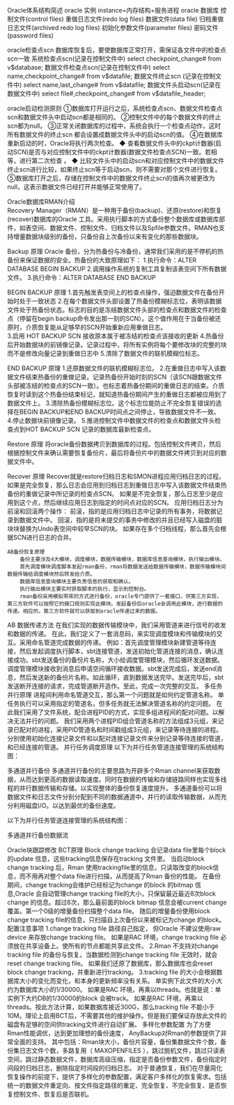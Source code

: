 

Oracle体系结构简述
oracle 实例
instance=内存结构+服务进程
oracle 数据库
控制文件(control files)
重做日志文件(redo log files)
数据文件(data file)
归档重做日志文件(archived redo log files)
初始化参数文件(parameter files)
密码文件(password files)

oracle检查点scn
数据库恢复后，要使数据库正常打开，需保证各文件中的检查点scn一致
系统检查点scn(记录在控制文件中)
select checkpoint_change# from v$database;
数据文件检查点scn(记录在控制文件中)
select name,checkpoint_change# from v$datafile;
数据文件终止scn (记录在控制文件中)
select name,last_change# from v$datafile;
数据文件头启动scn(记录在数据文件中)
select file#,checkpoint_change# from v$datafile_header;

oracle启动检测原则
①数据库打开运行之后，系统检查点scn、数据文件检查点scn和数据文件头中启动scn都是相同的。
②控制文件中的每个数据文件的终止scn都为null。
③正常关闭数据库的过程中，系统会执行一个检查点动作，这时所有数据文件的终止scn 都会设置成数据文件头中的启动scn的值。
④在数据库重新启动的时，Oracle将执行两次检查。
    ◆ 查看数据文件头中的ckpt计数器(启动SCN)是否与对应控制文件中的ckpt计数器(数据文件检查点SCN)一致。若相等，进行第二次检查  。
    ◆ 比较文件头中的启动scn和对应控制文件中的数据文件终止scn进行比较，如果终止scn等于启动scn，则不需要对那个文件进行恢复。
⑤数据库打开之后，存储在控制文件中的数据文件终止scn的值再次被更改为null，这表示数据文件已经打开并能够正常使用了。


Oracle数据库RMAN介绍   
        Recovery Manager（RMAN）是一种用于备份(backup)、还原(restore)和恢复(recover)数据库的Oracle 工具。采用执行脚本的方式备份整个数据库或数据库部件，如表空间、数据文件、控制文件、归档文件以及Spfile参数文件。RMAN也支持增量数据块级别的备份，只备份自上次备份以来有变化的那些数据块。
        
        
Backup 原理
        Oracle 备份，分为热备份与冷备份，通常我们采用的是不停机的热备份来保证数据的安全。热备份的大致原理如下：
        1.执行命令：ALTER  DATABASE BEGIN BACKUP
        2.调用操作系统的复制工具复制该表空间下所有数据文件。
        3.执行命令：ALTER  DATABASE  END BACKUP    

BEGIN BACKUP 原理
        1.首先触发表空间上的检查点操作，强迫数据文件在备份开始时处于一致状态
        2.在每个数据文件头部设置了热备份模糊标志位，表明该数据文件处于热备份状态。标志的目的是冻结数据文件头部的检查点和数据文件的检查点（停留在begin backup命令发出那一刻的SCN）。这个值作用在于当备份被还原时，介质恢复能从足够早的SCN开始重新应用重做日志。      
  3.启用 HOT BACKUP SCN 接收原本属于被冻结的检查点该接收的更新
        4.热备份后开始数据块的前镜像记录。记录过程中，将所有实例将每个要修改块的完整的块而不是修改向量记录到重做日志中
        5.清除了数据文件的联机模糊位标志。

END BACKUP 原理
        1.还原数据文件的联机模糊标志位。
        2.在重做日志中写入该数据文件结束热备份的重做记录。记录热备份开始时刻的SCN（该SCN跟数据文件头部被冻结的检查点的SCN一致）。也标志着热备份期间的重做日志的结束。介质恢复时读到这个热备份结束标记，就知道热备份期间产生的重做日志都被应用到了数据文件上。
        3.清除热备份模糊标志位。这个标志位能防止不完全恢复错误的选择在BEGIN BACKUP和END BACKUP时间点之间停止，导致数据文件不一致。
        4.停止数据块前镜像记录。
        5.推进控制文件中数据文件的检查点和数据文件头检查点到HOT BACKUP SCN 记录的数据库最新检查点。

Restore 原理
        将oracle备份数据拷贝到数据库的过程。包括控制文件拷贝，然后根据控制文件来确认需要恢复备份片，最后将备份片中的数据文件拷贝到对应的数据文件中。

Recover 原理
        Recover就是restore归档日志和SMON进程应用归档日志的过程。
        如果是完全恢复，那么日志会应用到归档日志到重做日志中写入该数据文件结束热备份的重做记录中所记录的检查点SCN。
        如果是不完全恢复，那么日志至少是应用到这个点，然后继续应用日志到指定的时间点对应的SCN。
        应用归档日志分为前滚和回滚两个操作：
        前滚，指的是应用归档日志中记录的所有事务，将数据记录到数据文件中。
        回滚，指的是将未提交的事务中修改的并且已经写入磁盘的脏块块替换为Undo表空间中较早SCN的块。
        如果存在多个归档线程，那么首先会根据SCN进行日志的合并。
    
    
    AB备份恢复原理
        备份主要涉及4大模块，调度模块，数据传输模块，数据库信息查询模块，执行输出模块。
        首先调度模块调度脚本发起rman备份，rman将数据发送给数据传输模块，数据传输模块间数据传输给调度模块然后转发给介质。
        数据库信息查询模块主要负责信息的获取和确认。
        执行输出模块主要实时获取脚本的执行，显示到控制台。
        rman备份采用模拟带库的方式进行备份，oracle专门提供了一套接口，供第三方实现，第三方软件可以按照它的接口规则实现此模块。发起备份后oracle会调用此模块，进行数据的传递。相应的，第三方软件就可以获取到oracle传递过来的数据。
        
        
AB 数据传递方法
        在我们实现的数据传输模块中，我们采用管道来进行信号的收发和数据的传递。
        在此，我们定义了一套消息码，来实现调度模块和传输模块的交互。采用命名管道完成数据的传递。
    例如：首先调度管理模块新建管道等待连接，然后发起调度执行脚本，sbt连接管道，发送初始化管道连接的消息，确认连接成功。sbt发送备份的备份片名称，大小给调度管理模块，然后循环发送数据。调度管理模块接收到消息后申请空间循环接收数据。sbt发送完成后，发送end消息，然后发送新的备份片名称。如此循环，直到数据发送完毕。发送完毕后，sbt发送断开连接的请求，完成管道断开造作。至此，完成一次完整的交互。
多任务并行原理
        进程间利用命名管道交互，那么第一个问题就是如何约定管道名称。
        单任务执行可以采用指定的管道名，但多任务就无法解决管道名称的约定问题。
        在此我们采用了文件系统，配合进程PID的方式，实现多组进程间的配对问题。以解决无法并行的问题。
        我们采用两个进程PID组合管道名称的方法组成3元组，来记录已配对的进程，采用PID管道名和时间戳组成3元组，来记录等待连接的进程。
        分别使用初始化连接记录文件和以配对连接记录文件来分别记录等待连接的管道，和已经连接的管道。
并行任务调度原理
        以下为并行任务管道连接管理的系统结构图：
        
        
        
        
多通道并行备份
多通道并行备份的主要思路为开辟多个Rman channel来获取数据，从而达到更高的数据读取速度。同时在数据的传输和存储链路同样也实现多线程的并行数据传输和存储。以实现整体的备份恢复速度提升。
多通道备份可以将数据文件和日志文件分别分配到不同的数据通道中，并行的读取传输数据，从而充分利用磁盘I/O。以达到最优的备份速度。











  以下为并行任务管道连接管理的系统结构图：




多通道并行备份数据流




Oracle块跟踪修改
BCT原理
Block change tracking 会记录data file里每个block的update 信息，这些tracking信息保存在tracking 文件里。 当启动block change tracking 后，Rman 使用trackingfile里的信息，只读取改变的block信息，而不用再对整个data file进行扫描，从而提高了Rman 备份的性能。
在备份期间，change tracking会维护已经标记为change 的block 的bitmap 信息,Oracle 会自动管理change tracking file的大小，只保留最近最近8次block change 的信息。超过8次，那么最前面的block bitmap 信息会被current change 覆盖。第一个0级的增量备份扫描整个data file。 随后的增量备份使用block change tracking file的信息，只扫描自上次备份以来被标记为change 的block。
配置注意事项
1.change tracking file 路径自己指定， 但Oracle 不建议使用raw device 来存放change tracking file。 如果是RAC 环境，change tracking file 必须放在共享设备上。使所有的节点都能共享此文件。
2.Rman 不支持对change tracking file 的备份与恢复。当数据检测到change tracking file 无效时，就会reset change tracking file。 如果我们还原了数据库，那么数据库也会reset block change tracking，并重新进行tracking。
3.tracking file 的大小会根据数据库大小的变化而变化，和本身的更新频率没有关系。 单实例下此文件的大小大约为数据库大小的1/30000。 如果是RAC 环境，再乘以threads。也就是说：单实例下大约DB的1/30000的block 会被track。 如果是RAC 环境，再乘以threads。按此方法计算，如果数据库接近300G，那么tracking file 不能小于10M。理论上启用BCT后，不需要其他的维护操作。但是我们要保证存放此文件的磁盘有足够的空间供tracking文件进行自动扩展。
多样化参数配置
为了方便Rman性能调优，达到更加理想的备份速度， AnyBackup对Rman的参数提供了非常全面的支持。
  其中包括：Rman块大小，备份片容量，备份集数据文件个数，备份集日志文件个数，多路复用（ MAXOPENFILES ），跳过脱机文件，跳过只读表空间，跳过静态数据文件，数据库高级压缩，指定是否备份参数文件，备份指定时间段的归档日志，删除指定时间段的归档日志。
对于普通恢复，我们在尽量简化恢复操作的前提下，提供了多样化的参数配置，满足客户多样化的恢复需求。包括统一的数据文件重定向、按文件指定路径的重定、完全恢复、不完全恢复、是否恢复控制文件、恢复后是否联机。
